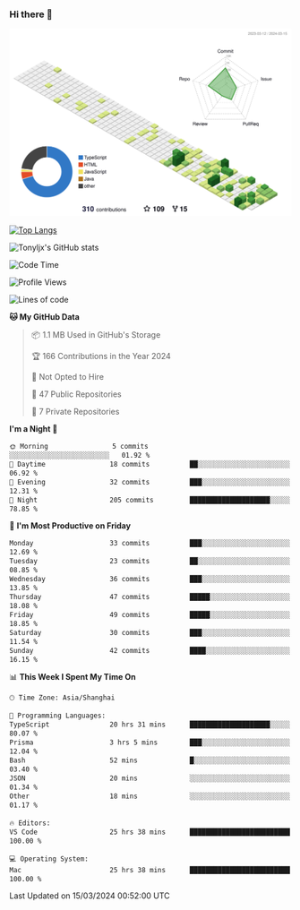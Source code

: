 ### Hi there 👋

![](./profile-3d-contrib/profile-green-animate.svg)

 

[![Top Langs](https://github-readme-stats.vercel.app/api/top-langs/?username=tonyljx)](https://github.com/anuraghazra/github-readme-stats)

![Tonyljx's GitHub stats](https://github-readme-stats.vercel.app/api?username=tonyljx&theme=default&show_icons=true)

 

<!--START_SECTION:waka-->
![Code Time](http://img.shields.io/badge/Code%20Time-225%20hrs%202%20mins-blue)

![Profile Views](http://img.shields.io/badge/Profile%20Views-1-blue)

![Lines of code](https://img.shields.io/badge/From%20Hello%20World%20I%27ve%20Written-310.8%20thousand%20lines%20of%20code-blue)

**🐱 My GitHub Data** 

> 📦 1.1 MB Used in GitHub's Storage 
 > 
> 🏆 166 Contributions in the Year 2024
 > 
> 🚫 Not Opted to Hire
 > 
> 📜 47 Public Repositories 
 > 
> 🔑 7 Private Repositories 
 > 
**I'm a Night 🦉** 

```text
🌞 Morning                5 commits           ░░░░░░░░░░░░░░░░░░░░░░░░░   01.92 % 
🌆 Daytime                18 commits          ██░░░░░░░░░░░░░░░░░░░░░░░   06.92 % 
🌃 Evening                32 commits          ███░░░░░░░░░░░░░░░░░░░░░░   12.31 % 
🌙 Night                  205 commits         ████████████████████░░░░░   78.85 % 
```
📅 **I'm Most Productive on Friday** 

```text
Monday                   33 commits          ███░░░░░░░░░░░░░░░░░░░░░░   12.69 % 
Tuesday                  23 commits          ██░░░░░░░░░░░░░░░░░░░░░░░   08.85 % 
Wednesday                36 commits          ███░░░░░░░░░░░░░░░░░░░░░░   13.85 % 
Thursday                 47 commits          █████░░░░░░░░░░░░░░░░░░░░   18.08 % 
Friday                   49 commits          █████░░░░░░░░░░░░░░░░░░░░   18.85 % 
Saturday                 30 commits          ███░░░░░░░░░░░░░░░░░░░░░░   11.54 % 
Sunday                   42 commits          ████░░░░░░░░░░░░░░░░░░░░░   16.15 % 
```


📊 **This Week I Spent My Time On** 

```text
🕑︎ Time Zone: Asia/Shanghai

💬 Programming Languages: 
TypeScript               20 hrs 31 mins      ████████████████████░░░░░   80.07 % 
Prisma                   3 hrs 5 mins        ███░░░░░░░░░░░░░░░░░░░░░░   12.04 % 
Bash                     52 mins             █░░░░░░░░░░░░░░░░░░░░░░░░   03.40 % 
JSON                     20 mins             ░░░░░░░░░░░░░░░░░░░░░░░░░   01.34 % 
Other                    18 mins             ░░░░░░░░░░░░░░░░░░░░░░░░░   01.17 % 

🔥 Editors: 
VS Code                  25 hrs 38 mins      █████████████████████████   100.00 % 

💻 Operating System: 
Mac                      25 hrs 38 mins      █████████████████████████   100.00 % 
```


 Last Updated on 15/03/2024 00:52:00 UTC
<!--END_SECTION:waka-->
